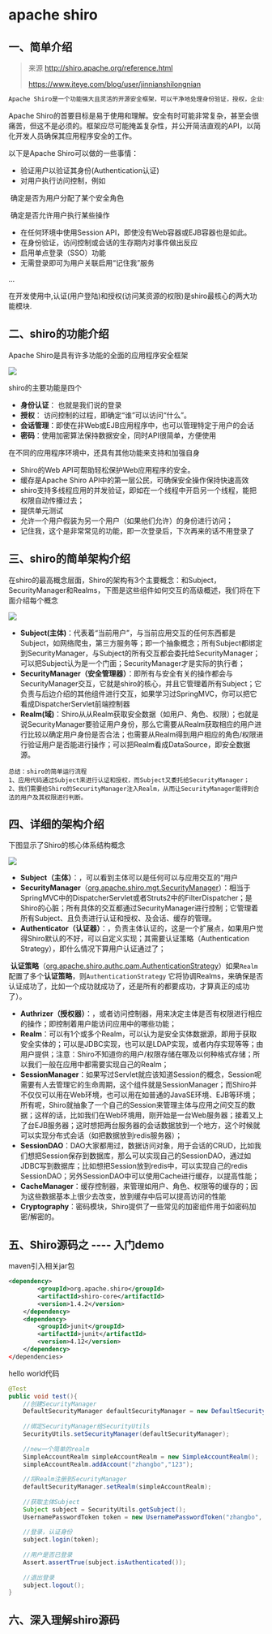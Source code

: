 # apache shiro

## 一、简单介绍

> 来源 http://shiro.apache.org/reference.html
>
> https://www.iteye.com/blog/user/jinnianshilongnian

```java
Apache Shiro是一个功能强大且灵活的开源安全框架，可以干净地处理身份验证，授权，企业会话管理和加密。
```

Apache Shiro的首要目标是易于使用和理解。安全有时可能非常复杂，甚至会很痛苦，但这不是必须的。框架应尽可能掩盖复杂性，并公开简洁直观的API，以简化开发人员确保其应用程序安全的工作。

以下是Apache Shiro可以做的一些事情：

- 验证用户以验证其身份(Authentication认证)
- 对用户执行访问控制，例如

​         确定是否为用户分配了某个安全角色

​         确定是否允许用户执行某些操作

- 在任何环境中使用Session API，即使没有Web容器或EJB容器也是如此。
- 在身份验证，访问控制或会话的生存期内对事件做出反应
- 启用单点登录（SSO）功能
- 无需登录即可为用户关联启用“记住我”服务

… 

在开发使用中,认证(用户登陆)和授权(访问某资源的权限)是shiro最核心的两大功能模块.

## 二、shiro的功能介绍

Apache Shiro是具有许多功能的全面的应用程序安全框架

![](shiroimg\1.png)

shiro的主要功能是四个

- **身份认证**： 也就是我们说的登录
- **授权**： 访问控制的过程，即确定“谁”可以访问“什么”。
- **会话管理**：即使在非Web或EJB应用程序中，也可以管理特定于用户的会话
- **密码**：使用加密算法保持数据安全，同时API很简单，方便使用

在不同的应用程序环境中，还具有其他功能来支持和加强自身

-  Shiro的Web API可帮助轻松保护Web应用程序的安全。
- 缓存是Apache Shiro API中的第一层公民，可确保安全操作保持快速高效
- shiro支持多线程应用的并发验证，即如在一个线程中开启另一个线程，能把权限自动传播过去；
- 提供单元测试
- 允许一个用户假装为另一个用户（如果他们允许）的身份进行访问；
- 记住我，这个是非常常见的功能，即一次登录后，下次再来的话不用登录了

## 三、shiro的简单架构介绍

在shiro的最高概念层面，Shiro的架构有3个主要概念：和Subject，SecurityManager和Realms，下图是这些组件如何交互的高级概述，我们将在下面介绍每个概念

![](shiroimg\2.png)

- **Subject(主体)**：代表着“当前用户”，与当前应用交互的任何东西都是Subject，如网络爬虫，第三方服务等；即一个抽象概念；所有Subject都绑定到SecurityManager，与Subject的所有交互都会委托给SecurityManager；可以把Subject认为是一个门面；SecurityManager才是实际的执行者；
- **SecurityManager（安全管理器）**：即所有与安全有关的操作都会与SecurityManager交互，它就是shiro的核心，并且它管理着所有Subject；它负责与后边介绍的其他组件进行交互，如果学习过SpringMVC，你可以把它看成DispatcherServlet前端控制器
- **Realm(域)**：Shiro从从Realm获取安全数据（如用户、角色、权限）；也就是说SecurityManager要验证用户身份，那么它需要从Realm获取相应的用户进行比较以确定用户身份是否合法；也需要从Realm得到用户相应的角色/权限进行验证用户是否能进行操作；可以把Realm看成DataSource，即安全数据源。

```
总结：shiro的简单运行流程
1、应用代码通过Subject来进行认证和授权，而Subject又委托给SecurityManager；
2、我们需要给Shiro的SecurityManager注入Realm，从而让SecurityManager能得到合法的用户及其权限进行判断。
```

## 四、详细的架构介绍

下图显示了Shiro的核心体系结构概念

![](shiroimg\3.png)

- **Subject（主体）**：，可以看到主体可以是任何可以与应用交互的“用户
- **SecurityManager**（[org.apache.shiro.mgt.SecurityManager](https://shiro.apache.org/static/current/apidocs/org/apache/shiro/mgt/SecurityManager.html)）：相当于SpringMVC中的DispatcherServlet或者Struts2中的FilterDispatcher；是Shiro的心脏；所有具体的交互都通过SecurityManager进行控制；它管理着所有Subject、且负责进行认证和授权、及会话、缓存的管理。
- **Authenticator（认证器）**：，负责主体认证的，这是一个扩展点，如果用户觉得Shiro默认的不好，可以自定义实现；其需要认证策略（Authentication Strategy），即什么情况下算用户认证通过了；

​       **认证策略**（[org.apache.shiro.authc.pam.AuthenticationStrategy](https://shiro.apache.org/static/current/apidocs/org/apache/shiro/authc/pam/AuthenticationStrategy.html)）
​        如果`Realm`配置了多个**认证策略**，则`AuthenticationStrategy`  它将协调Realms，来确保是否认证成功了，比如一个成功就成功了，还是所有的都要成功，才算真正的成功了）。 

- **Authrizer（授权器）**：，或者访问控制器，用来决定主体是否有权限进行相应的操作；即控制着用户能访问应用中的哪些功能；
- **Realm**：可以有1个或多个Realm，可以认为是安全实体数据源，即用于获取安全实体的；可以是JDBC实现，也可以是LDAP实现，或者内存实现等等；由用户提供；注意：Shiro不知道你的用户/权限存储在哪及以何种格式存储；所以我们一般在应用中都需要实现自己的Realm；
- **SessionManager**：如果写过Servlet就应该知道Session的概念，Session呢需要有人去管理它的生命周期，这个组件就是SessionManager；而Shiro并不仅仅可以用在Web环境，也可以用在如普通的JavaSE环境、EJB等环境；所有呢，Shiro就抽象了一个自己的Session来管理主体与应用之间交互的数据；这样的话，比如我们在Web环境用，刚开始是一台Web服务器；接着又上了台EJB服务器；这时想把两台服务器的会话数据放到一个地方，这个时候就可以实现分布式会话（如把数据放到redis服务器）；
- **SessionDAO**：DAO大家都用过，数据访问对象，用于会话的CRUD，比如我们想把Session保存到数据库，那么可以实现自己的SessionDAO，通过如JDBC写到数据库；比如想把Session放到redis中，可以实现自己的redis SessionDAO；另外SessionDAO中可以使用Cache进行缓存，以提高性能；
- **CacheManager**：缓存控制器，来管理如用户、角色、权限等的缓存的；因为这些数据基本上很少去改变，放到缓存中后可以提高访问的性能
- **Cryptography**：密码模块，Shiro提供了一些常见的加密组件用于如密码加密/解密的。

## 五、Shiro源码之 ---- 入门demo

maven引入相关jar包

```xml
<dependency>
        <groupId>org.apache.shiro</groupId>
        <artifactId>shiro-core</artifactId>
        <version>1.4.2</version>
    </dependency>
    <dependency>
        <groupId>junit</groupId>
        <artifactId>junit</artifactId>
        <version>4.12</version>
    </dependency>
</dependencies>
```

hello world代码

```java
@Test
public void test(){
    //创建SecurityManager
    DefaultSecurityManager defaultSecurityManager = new DefaultSecurityManager();
    
    //绑定SecurityManager给SecurityUtils
    SecurityUtils.setSecurityManager(defaultSecurityManager);
    
    //new一个简单的realm
    SimpleAccountRealm simpleAccountRealm = new SimpleAccountRealm();
    simpleAccountRealm.addAccount("zhangbo","123");
   
    //将Realm注册到SecurityManager
    defaultSecurityManager.setRealm(simpleAccountRealm);
   
    //获取主体Subject
    Subject subject = SecurityUtils.getSubject();
    UsernamePasswordToken token = new UsernamePasswordToken("zhangbo", "123");
   
    //登录，认证身份
    subject.login(token);
    
    //用户是否已登录
    Assert.assertTrue(subject.isAuthenticated());
    
    //退出登录
    subject.logout();
}
```

## 六、深入理解shiro源码

